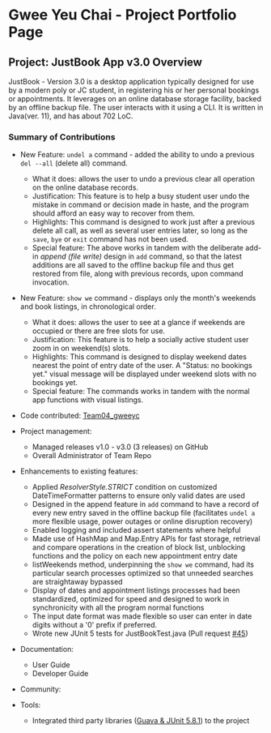 # Gwee Yeu Chai - Project Portfolio Page

## Project: JustBook App v3.0 Overview
JustBook - Version 3.0 is a desktop application typically designed for use by a modern poly or JC student, in 
registering his or her personal bookings or appointments. It leverages on an online database storage facility, backed by
an offline backup file. The user interacts with it using a CLI. It is written in Java(ver. 11), and has about 702 LoC.

### Summary of Contributions
- New Feature: `undel a` command - added the ability to undo a previous `del --all` (delete all) command.
  - What it does: allows the user to undo a previous clear all operation on the online database records.
  - Justification: This feature is to help a busy student user undo the mistake in command or decision made in haste,
    and the program should afford an easy way to recover from them. 
  - Highlights: This command is designed to work just after a previous delete all call, as well as several user entries
    later, so long as the `save`, `bye` or `exit` command has not been used.
  - Special feature: The above works in tandem with the deliberate add-in _append (file write)_ design in `add` command,
    so that the latest additions are all saved to the offline backup file and thus get restored from file, along with 
    previous records, upon command invocation.

- New Feature: `show we` command - displays only the month's weekends and book listings, in chronological order. 
    - What it does: allows the user to see at a glance if weekends are occupied or there are free slots for use.
    - Justification: This feature is to help a socially active student user zoom in on weekend(s) slots.
    - Highlights: This command is designed to display weekend dates nearest the point of entry date of the user. A 
      "Status: no bookings yet." visual message will be displayed under weekend slots with no bookings yet. 
    - Special feature: The commands works in tandem with the normal app functions with visual listings. 

- Code contributed: [Team04_gweeyc](https://tinyurl.com/TIC4001gweeycPPP)

- Project management:
    - Managed releases v1.0 - v3.0 (3 releases) on GitHub
    - Overall Administrator of Team Repo

- Enhancements to existing features:
    - Applied _ResolverStyle.STRICT_ condition on customized DateTimeFormatter patterns to ensure only valid dates are
      used
    - Designed in the append feature in `add` command to have a record of every new entry saved in the offline backup
      file (facilitates `undel a` more flexible usage, power outages or online disruption recovery)
    - Enabled logging and included assert statements where helpful
    - Made use of HashMap and Map.Entry APIs for fast storage, retrieval and compare operations in the creation of block
      list, unblocking functions and the policy on each new appointment entry date
    - listWeekends method, underpinning the `show we` command, had its particular search processes optimized so that
      unneeded searches are straightaway bypassed
    - Display of dates and appointment listings processes had been standardized, optimized for speed and designed to 
      work in synchronicity with all the program normal functions
    - The input date format was made flexible so user can enter in date digits without a '0' prefix if preferred.
    - Wrote new JUnit 5 tests for JustBookTest.java 
      (Pull request [#45](https://github.com/AY2122S1-TIC4001-F18-4/tp/pull/45)) 

- Documentation:
    - User Guide
    - Developer Guide 

- Community:

- Tools:
    - Integrated third party libraries 
      ([Guava & JUnit 5.8.1](https://github.com/AY2122S1-TIC4001-F18-4/tp/blob/master/build.gradle)) to the project

